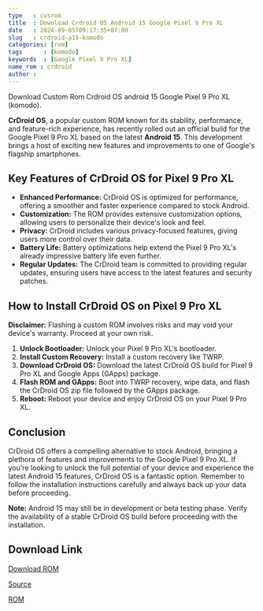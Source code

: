 ```yaml
---
type   : cusrom
title  : Download Crdroid OS Android 15 Google Pixel 9 Pro XL
date   : 2024-09-05T09:17:35+07:00
slug   : crdroid-a15-komodo
categories: [rom]
tags      : [komodo]
keywords  : [Google Pixel 9 Pro XL]
name_rom : crdroid
author : 
---
```


Download Custom Rom Crdroid OS android 15 Google Pixel 9 Pro XL (komodo).


**CrDroid OS**, a popular custom ROM known for its stability, performance, and feature-rich experience, has recently rolled out an official build for the Google Pixel 9 Pro XL based on the latest **Android 15**. This development brings a host of exciting new features and improvements to one of Google's flagship smartphones. 

## Key Features of CrDroid OS for Pixel 9 Pro XL

* **Enhanced Performance:** CrDroid OS is optimized for performance, offering a smoother and faster experience compared to stock Android. 
* **Customization:** The ROM provides extensive customization options, allowing users to personalize their device's look and feel. 
* **Privacy:** CrDroid includes various privacy-focused features, giving users more control over their data. 
* **Battery Life:** Battery optimizations help extend the Pixel 9 Pro XL's already impressive battery life even further. 
* **Regular Updates:** The CrDroid team is committed to providing regular updates, ensuring users have access to the latest features and security patches.

## How to Install CrDroid OS on Pixel 9 Pro XL

**Disclaimer:** Flashing a custom ROM involves risks and may void your device's warranty. Proceed at your own risk. 

1. **Unlock Bootloader:** Unlock your Pixel 9 Pro XL's bootloader. 
2. **Install Custom Recovery:** Install a custom recovery like TWRP.
3. **Download CrDroid OS:** Download the latest CrDroid OS build for Pixel 9 Pro XL and Google Apps (GApps) package. 
4. **Flash ROM and GApps:** Boot into TWRP recovery, wipe data, and flash the CrDroid OS zip file followed by the GApps package. 
5. **Reboot:** Reboot your device and enjoy CrDroid OS on your Pixel 9 Pro XL. 

## Conclusion

CrDroid OS offers a compelling alternative to stock Android, bringing a plethora of features and improvements to the Google Pixel 9 Pro XL. If you're looking to unlock the full potential of your device and experience the latest Android 15 features, CrDroid OS is a fantastic option. Remember to follow the installation instructions carefully and always back up your data before proceeding. 


**Note:** Android 15 may still be in development or beta testing phase. Verify the availability of a stable CrDroid OS build before proceeding with the installation. 



## Download Link
[Download ROM](https://sourceforge.net/projects/crdroid/files/komodo/11.x/recovery/)


[Source](https://crdroid.net/komodo/11)

[ROM](https://sourceforge.net/projects/crdroid/files/komodo/11.x/)

